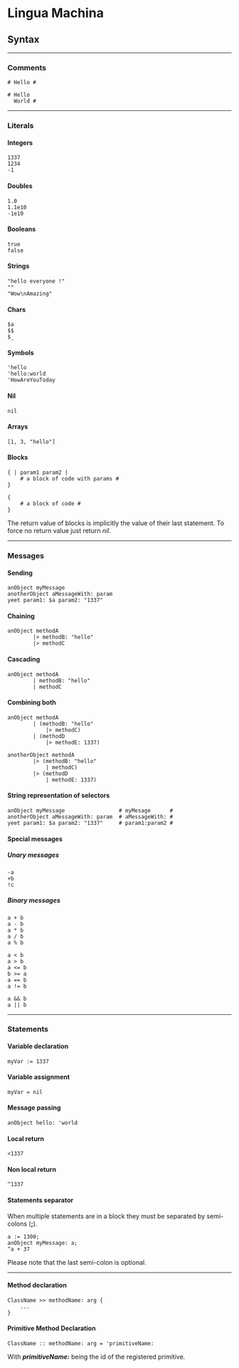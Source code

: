 # Lingua Machina

## Syntax
<hr>

### Comments

```
# Hello #

# Hello
  World #
```

<hr>

### Literals

#### Integers
```
1337
1234
-1
```

#### Doubles
```
1.0
1.1e10
-1e10
```

#### Booleans
```
true
false
```

#### Strings
```
"hello everyone !"
""
"Wow\nAmazing"
```

#### Chars
```
$a
$$
$_
```

#### Symbols
```
'hello
'hello:world
'HowAreYouToday
```

#### Nil
```
nil
```

#### Arrays
```
[1, 3, "hello"]
```

#### Blocks

```
{ | param1 param2 |
    # a block of code with params #
}

{
    # a block of code #
}
```
The return value of blocks is implicitly the value of their last statement.
To force no return value just return *nil*.

<hr>

### Messages

#### Sending
```
anObject myMessage
anotherObject aMessageWith: param
yeet param1: $a param2: "1337"
```

#### Chaining
```
anObject methodA
        |> methodB: "hello"
        |> methodC
```

#### Cascading
```
anObject methodA
        | methodB: "hello"
        | methodC
```

#### Combining both
```
anObject methodA
        | (methodB: "hello" 
            |> methodC)
        | (methodD
            |> methodE: 1337)

anotherObject methodA
        |> (methodB: "hello" 
            | methodC)
        |> (methodD
            | methodE: 1337)
```

#### String representation of selectors
```
anObject myMessage                 # myMesage      #
anotherObject aMessageWith: param  # aMessageWith: #
yeet param1: $a param2: "1337"     # param1:param2 #
```

#### Special messages

##### Unary messages
```
-a
+b
!c
```

##### Binary messages
```
a + b
a - b
a * b
a / b
a % b

a < b
a > b
a <= b
b >= a
a == b
a != b

a && b
a || b
```

<hr>

### Statements

#### Variable declaration
```
myVar := 1337
```

#### Variable assignment
```
myVar = nil
```

#### Message passing
```
anObject hello: 'world
```

#### Local return
```
<1337
```

#### Non local return
```
^1337
```

#### Statements separator
When multiple statements are in a block they must 
be separated by semi-colons (**;**).
```
a := 1300;
anObject myMessage: a;
^a + 37
```
Please note that the last semi-colon is optional.

<hr>

#### Method declaration
```
ClassName >> methodName: arg {
    ...
}
```

#### Primitive Method Declaration
```
ClassName :: methodName: arg = 'primitiveName:
```
With ***primitiveName:*** being the id of the registered primitive.
